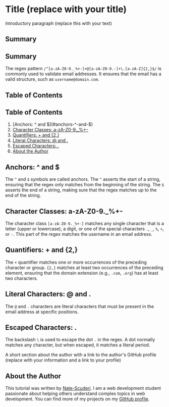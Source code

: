 # Title (replace with your title)

Introductory paragraph (replace this with your text)

## Summary

## Summary
The regex pattern `/^[a-zA-Z0-9._%+-]+@[a-zA-Z0-9.-]+\.[a-zA-Z]{2,}$/` is commonly used to validate email addresses. It ensures that the email has a valid structure, such as `username@domain.com`.

## Table of Contents

## Table of Contents
1. [Anchors: ^ and $](#anchors-^-and-$)
2. [Character Classes: a-zA-Z0-9._%+-](#character-classes-a-za-z0-9._%+-)
3. [Quantifiers: + and {2,}](#quantifiers-+-and-{2,})
4. [Literal Characters: @ and .](#literal-characters-@-and-.)
5. [Escaped Characters: \.](#escaped-characters-\.)
6. [About the Author](#about-the-author)

## Anchors: ^ and $
The `^` and `$` symbols are called anchors. The `^` asserts the start of a string, ensuring that the regex only matches from the beginning of the string. The `$` asserts the end of a string, making sure that the regex matches up to the end of the string.

## Character Classes: a-zA-Z0-9._%+-
The character class `[a-zA-Z0-9._%+-]` matches any single character that is a letter (upper or lowercase), a digit, or one of the special characters `.`, `_`, `%`, `+`, or `-`. This part of the regex matches the username in an email address.

## Quantifiers: + and {2,}
The `+` quantifier matches one or more occurrences of the preceding character or group. `{2,}` matches at least two occurrences of the preceding element, ensuring that the domain extension (e.g., `.com`, `.org`) has at least two characters.

## Literal Characters: @ and .
The `@` and `.` characters are literal characters that must be present in the email address at specific positions.

## Escaped Characters: \.
The backslash `\` is used to escape the dot `.` in the regex. A dot normally matches any character, but when escaped, it matches a literal period.


A short section about the author with a link to the author's GitHub profile (replace with your information and a link to your profile)
## About the Author
This tutorial was written by [Nate-Scuderi](https://github.com/your-github-username). I am a web development student passionate about helping others understand complex topics in web development. You can find more of my projects on my [GitHub profile](https://github.com/Nate-Scuderi).
